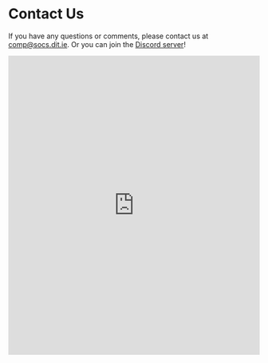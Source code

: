# Contact Us

If you have any questions or comments, please contact us at [comp@socs.dit.ie](mailto:comp@socs.dit.ie.ie). Or you can join the [Discord server](https://discord.cspp.ie/)!

<iframe src="https://discord.com/widget?id=941006603761614868&theme=dark" width="100%" height="600" allowtransparency="true" frameborder="0" sandbox="allow-popups allow-popups-to-escape-sandbox allow-same-origin allow-scripts"></iframe>
